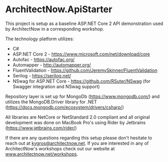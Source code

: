 # ArchitectNow.ApiStarter

This project is setup as a baseline ASP.NET Core 2 API demonstration used by ArchitectNow in a corresponding workshop.

The technology platform utilizes:

* C#
* ASP.NET Core 2 - https://www.microsoft.com/net/download/core
* Autofac - https://autofac.org/
* Automapper - http://automapper.org/
* FluentValidation - https://github.com/JeremySkinner/FluentValidation
* Serilog - https://serilog.net/
* NSwag for ASP.NET Core  - https://github.com/RSuter/NSwag (for Swagger integration and NSwag support)

Repository layer is set up for MongoDb (https://www.mongodb.com/) and utilizes the MongoDB.Driver library for .NET (https://docs.mongodb.com/ecosystem/drivers/csharp/)

All libraries are NetCore or NetStandard 2.0 compliant and all original development was done on MacBook Pro's using Rider by Jetbrains (https://www.jetbrains.com/rider/)

If there are any questions regarding this setup please don't hesitate to reach out at kvgros@architectnow.net.   If you are interested in any of ArchitectNow's workshops check out our website at www.architectnow.net/workshops.  


